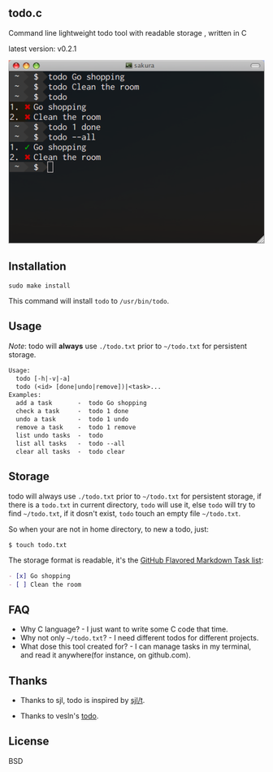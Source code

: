 todo.c
------

Command line lightweight todo tool with readable storage , written in C

latest version: v0.2.1

![](screen-shot.png)

Installation
------------

    sudo make install

This command will install `todo` to `/usr/bin/todo`.

Usage
-----

*Note*: todo will **always** use `./todo.txt` prior to `~/todo.txt` for persistent storage.

```
Usage:
  todo [-h|-v|-a]
  todo (<id> [done|undo|remove])|<task>...
Examples:
  add a task       -  todo Go shopping
  check a task     -  todo 1 done
  undo a task      -  todo 1 undo
  remove a task    -  todo 1 remove
  list undo tasks  -  todo
  list all tasks   -  todo --all
  clear all tasks  -  todo clear
```

Storage
-------

todo will always use `./todo.txt` prior to `~/todo.txt` for persistent storage, if there is a `todo.txt` in 
current directory, `todo` will use it, else `todo` will try to find `~/todo.txt`, if it dosn't exist, `todo`
touch an empty file `~/todo.txt`.

So when your are not in home directory, to new a todo, just:

    $ touch todo.txt

The storage format is readable, it's the [GitHub Flavored Markdown Task list](https://help.github.com/articles/github-flavored-markdown#task-lists):

```markdown
- [x] Go shopping
- [ ] Clean the room
```

FAQ
---

- Why C language? - I just want to write some C code that time.
- Why not only `~/todo.txt`? - I need different todos for different projects.
- What dose this tool created for? - I can manage tasks in my terminal, and read it anywhere(for instance, on github.com).

Thanks
------

- Thanks to sjl, todo is inspired by [sjl/t](http://github.com/sjl/t).

- Thanks to vesln's [todo](https://github.com/vesln/todo).

License
--------

BSD
